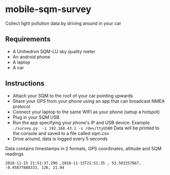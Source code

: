 # mobile-sqm-survey

Collect light pollution data by driving around in your car

## Requirements

- A Unihedron SQM-LU sky quality meter
- An android phone
- A laptop
- A car

## Instructions

- Attach your SQM to the roof of your car pointing upwards
- Share your GPS from your phone using an app that can broadcast NMEA protocol
- Connect your laptop to the same WIFI as your phone (setup a hotspot)
- Plug in your SQM USB.
- Run the app specifying your phone's IP and USB device. Example `./survey.py  -i 192.168.43.1 -s /dev/ttyUSB0` Data will be printed to the console and saved to a file called sqm.csv
- Drive around, data is logged every 5 seconds

Data contains timestamps in 2 formats, GPS coordinates, altitude and SQM readings

`2018-11-15 21:51:37,296 ,2018-11-15T21:51:35 , 53.503257667,  -8.45877888333, 126, 21.94`
